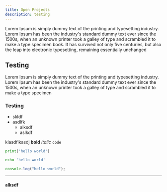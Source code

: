 ```yaml
---
title: Open Projects
description: testing
---
```


Lorem Ipsum is simply dummy text of the printing and typesetting industry. Lorem Ipsum has been the industry's standard dummy text ever since the 1500s, when an unknown printer took a galley of type and scrambled it to make a type specimen book. It has survived not only five centuries, but also the leap into electronic typesetting, remaining essentially unchanged

## Testing

Lorem Ipsum is simply dummy text of the printing and typesetting industry. Lorem
Ipsum has been the industry's standard dummy text ever since the 1500s, when an
unknown printer took a galley of type and scrambled it to make a type specimen

### Testing

- skldf
- asdlfk
  - alksdf
  - aslkdf

klasdflkasdj **bold** _italic_ `code`

```python
print('hello world')
```

```bash
echo 'hello world'
```

```js
console.log("hello world");
```

---

#### alksdf
